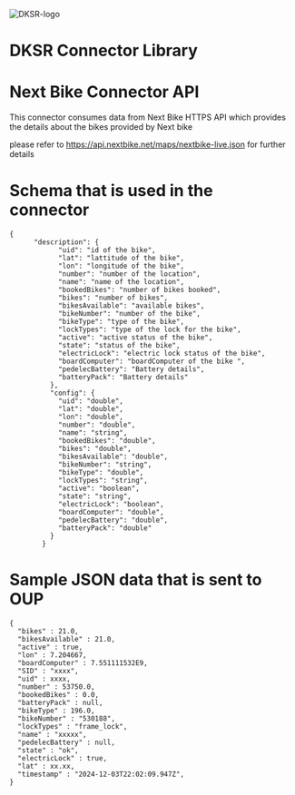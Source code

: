 ![DKSR-logo](https://user-images.githubusercontent.com/102658834/171163305-cdd99910-1b93-4d74-be88-7c1d23fdcf0d.png)

# DKSR Connector Library

# Next Bike Connector API

This connector consumes data from Next Bike HTTPS API which provides the details about the bikes provided by Next bike 

please refer  to https://api.nextbike.net/maps/nextbike-live.json for further details 


# Schema that is used in the connector

```
{
      "description": {
            "uid": "id of the bike",
            "lat": "lattitude of the bike",
            "lon": "longitude of the bike",
            "number": "number of the location",
            "name": "name of the location",
            "bookedBikes": "number of bikes booked",
            "bikes": "number of bikes",
            "bikesAvailable": "available bikes",
            "bikeNumber": "number of the bike",
            "bikeType": "type of the bike",
            "lockTypes": "type of the lock for the bike",
            "active": "active status of the bike",
            "state": "status of the bike",
            "electricLock": "electric lock status of the bike",
            "boardComputer": "boardComputer of the bike ",
            "pedelecBattery": "Battery details",
            "batteryPack": "Battery details"
          },
          "config": {
            "uid": "double",
            "lat": "double",
            "lon": "double",
            "number": "double",
            "name": "string",
            "bookedBikes": "double",
            "bikes": "double",
            "bikesAvailable": "double",
            "bikeNumber": "string",
            "bikeType": "double",
            "lockTypes": "string",
            "active": "boolean",
            "state": "string",
            "electricLock": "boolean",
            "boardComputer": "double",
            "pedelecBattery": "double",
            "batteryPack": "double"
          }
        }
```

# Sample JSON data that is sent to OUP

```
{		
  "bikes" : 21.0,
  "bikesAvailable" : 21.0,
  "active" : true,
  "lon" : 7.204667,
  "boardComputer" : 7.551111532E9,
  "SID" : "xxxx",
  "uid" : xxxx,
  "number" : 53750.0,
  "bookedBikes" : 0.0,
  "batteryPack" : null,
  "bikeType" : 196.0,
  "bikeNumber" : "530188",
  "lockTypes" : "frame_lock",
  "name" : "xxxxx",
  "pedelecBattery" : null,
  "state" : "ok",
  "electricLock" : true,
  "lat" : xx.xx,
  "timestamp" : "2024-12-03T22:02:09.947Z",
}
```
